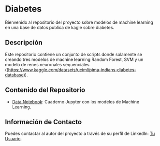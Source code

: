 <!-- markdown -->
# Diabetes

Bienvenido al repositorio del proyecto sobre modelos de machine learning en una base de datos publica de kagle sobre diabetes.

## Descripción
Este repositorio contiene un conjunto de scripts donde solamente se creando tres modelos de machine learning Random Forest, SVM y un modelo de renes neuronales sequenciales ((https://www.kaggle.com/datasets/uciml/pima-indians-diabetes-database)).

## Contenido del Repositorio
- [Data Notebook](https://github.com/jtbigdata/AbusoSexual_linea137/blob/master/Intervenciones137.ipynb): Cuaderno Jupyter con los modelos de Machine Learning.
<!-- Agrega más elementos según sea necesario -->


## Información de Contacto
Puedes contactar al autor del proyecto a través de su perfil de LinkedIn: [Tu Usuario](https://www.linkedin.com/in/julio-c%C3%A9sar-torres-pati%C3%B1o-78492696/).
